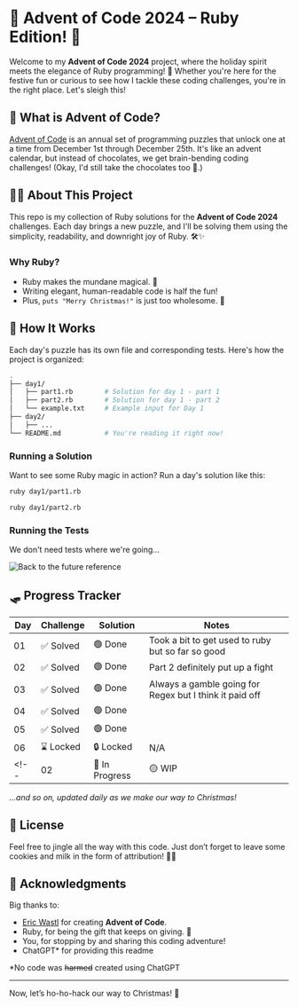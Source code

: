 # 🎄 Advent of Code 2024 – Ruby Edition! 🎅

Welcome to my **Advent of Code 2024** project, where the holiday spirit meets the elegance of Ruby programming! 🌟 Whether you're here for the festive fun or curious to see how I tackle these coding challenges, you're in the right place. Let's sleigh this!

## 🎁 What is Advent of Code?

[Advent of Code](https://adventofcode.com/) is an annual set of programming puzzles that unlock one at a time from December 1st through December 25th. It's like an advent calendar, but instead of chocolates, we get brain-bending coding challenges! (Okay, I'd still take the chocolates too 🍫.)

## 🧑‍💻 About This Project

This repo is my collection of Ruby solutions for the **Advent of Code 2024** challenges. Each day brings a new puzzle, and I'll be solving them using the simplicity, readability, and downright joy of Ruby. 🛠️✨

### Why Ruby?

- Ruby makes the mundane magical. 🌟
- Writing elegant, human-readable code is half the fun!
- Plus, `puts "Merry Christmas!"` is just too wholesome. 🎅

## 🚀 How It Works

Each day's puzzle has its own file and corresponding tests. Here's how the project is organized:

```bash
.
├── day1/
│   ├── part1.rb        # Solution for day 1 - part 1 
│   ├── part2.rb        # Solution for day 1 - part 2
│   └── example.txt     # Example input for Day 1
├── day2/
│   ├── ...
└── README.md           # You're reading it right now!
```

### Running a Solution

Want to see some Ruby magic in action? Run a day's solution like this:

```bash
ruby day1/part1.rb
```

```bash
ruby day1/part2.rb
```

### Running the Tests

We don't need tests where we're going...

![Back to the future reference](https://media1.giphy.com/media/v1.Y2lkPTc5MGI3NjExcmRyazEzMnN2OG15NXo3Z3pzOGFteDVraTFwZHEycG5qc2I4ZTQ3cCZlcD12MV9pbnRlcm5hbF9naWZfYnlfaWQmY3Q9Zw/xsF1FSDbjguis/giphy.webp)

## 🛷 Progress Tracker

| Day | Challenge | Solution | Notes |
|-----|-----------|----------|----------|
| 01  | ✅ Solved | 🟢 Done  | Took a bit to get used to ruby but so far so good|
| 02  | ✅ Solved | 🟢 Done  | Part 2 definitely put up a fight|
| 03  | ✅ Solved  | 🟢 Done  | Always a gamble going for Regex but I think it paid off|
| 04  | ✅ Solved  | 🟢 Done  | |
| 05  | ✅ Solved  | 🟢 Done  | |
| 06  | ⌛ Locked | 🔒 Locked | N/A |
<!-- | 02 | 🚧 In Progress | 🟡 WIP | -->

_...and so on, updated daily as we make our way to Christmas!_

## 📜 License

Feel free to jingle all the way with this code. Just don’t forget to leave some cookies and milk in the form of attribution! 🍪🥛

## 🎅 Acknowledgments

Big thanks to:

- [Eric Wastl](https://twitter.com/ericwastl) for creating **Advent of Code**.
- Ruby, for being the gift that keeps on giving. 🎁
- You, for stopping by and sharing this coding adventure!
- ChatGPT* for providing this readme

*No code was ~~harmed~~ created using ChatGPT

---

Now, let’s ho-ho-hack our way to Christmas! 🌟
